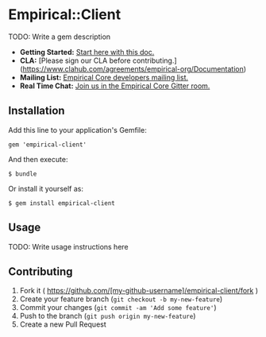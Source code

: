 # Empirical::Client

TODO: Write a gem description

- **Getting Started:** [Start here with this doc.](https://github.com/empirical-org/Documentation/tree/master/Getting-Started) 
- **CLA:** [Please sign our CLA before contributing.] (https://www.clahub.com/agreements/empirical-org/Documentation)
- **Mailing List:** [Empirical Core developers mailing list.](https://groups.google.com/forum/#!forum/empirical-core)
- **Real Time Chat:** [Join us in the Empirical Core Gitter room.](https://gitter.im/empirical-org)

## Installation

Add this line to your application's Gemfile:

    gem 'empirical-client'

And then execute:

    $ bundle

Or install it yourself as:

    $ gem install empirical-client

## Usage

TODO: Write usage instructions here

## Contributing

1. Fork it ( https://github.com/[my-github-username]/empirical-client/fork )
2. Create your feature branch (`git checkout -b my-new-feature`)
3. Commit your changes (`git commit -am 'Add some feature'`)
4. Push to the branch (`git push origin my-new-feature`)
5. Create a new Pull Request
